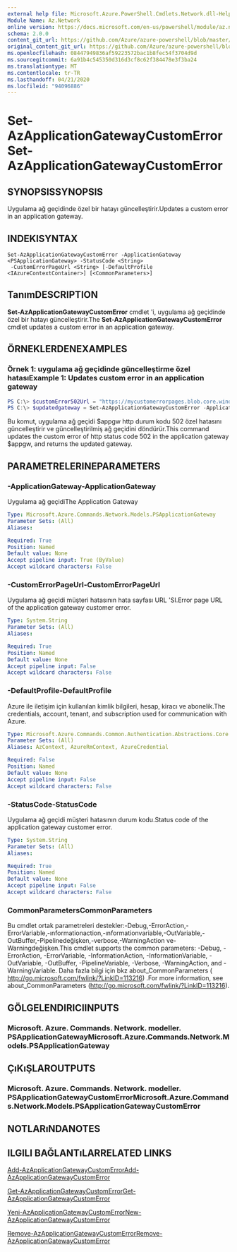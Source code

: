 ```yaml
---
external help file: Microsoft.Azure.PowerShell.Cmdlets.Network.dll-Help.xml
Module Name: Az.Network
online version: https://docs.microsoft.com/en-us/powershell/module/az.network/set-azapplicationgatewaycustomerror
schema: 2.0.0
content_git_url: https://github.com/Azure/azure-powershell/blob/master/src/Network/Network/help/Set-AzApplicationGatewayCustomError.md
original_content_git_url: https://github.com/Azure/azure-powershell/blob/master/src/Network/Network/help/Set-AzApplicationGatewayCustomError.md
ms.openlocfilehash: 08447949836af59223572bac1b8fec54f3704d9d
ms.sourcegitcommit: 6a91b4c545350d316d3cf8c62f384478e3f3ba24
ms.translationtype: MT
ms.contentlocale: tr-TR
ms.lasthandoff: 04/21/2020
ms.locfileid: "94096886"
---
```

# <span data-ttu-id="f1f46-101">Set-AzApplicationGatewayCustomError</span><span class="sxs-lookup"><span data-stu-id="f1f46-101">Set-AzApplicationGatewayCustomError</span></span>

## <span data-ttu-id="f1f46-102">SYNOPSIS</span><span class="sxs-lookup"><span data-stu-id="f1f46-102">SYNOPSIS</span></span>
<span data-ttu-id="f1f46-103">Uygulama ağ geçidinde özel bir hatayı güncelleştirir.</span><span class="sxs-lookup"><span data-stu-id="f1f46-103">Updates a custom error in an application gateway.</span></span>

## <span data-ttu-id="f1f46-104">INDEKI</span><span class="sxs-lookup"><span data-stu-id="f1f46-104">SYNTAX</span></span>

```
Set-AzApplicationGatewayCustomError -ApplicationGateway <PSApplicationGateway> -StatusCode <String>
 -CustomErrorPageUrl <String> [-DefaultProfile <IAzureContextContainer>] [<CommonParameters>]
```

## <span data-ttu-id="f1f46-105">Tanım</span><span class="sxs-lookup"><span data-stu-id="f1f46-105">DESCRIPTION</span></span>
<span data-ttu-id="f1f46-106">**Set-AzApplicationGatewayCustomError** cmdlet 'i, uygulama ağ geçidinde özel bir hatayı güncelleştirir.</span><span class="sxs-lookup"><span data-stu-id="f1f46-106">The **Set-AzApplicationGatewayCustomError** cmdlet updates a custom error in an application gateway.</span></span>

## <span data-ttu-id="f1f46-107">ÖRNEKLERDEN</span><span class="sxs-lookup"><span data-stu-id="f1f46-107">EXAMPLES</span></span>

### <span data-ttu-id="f1f46-108">Örnek 1: uygulama ağ geçidinde güncelleştirme özel hatası</span><span class="sxs-lookup"><span data-stu-id="f1f46-108">Example 1: Updates custom error in an application gateway</span></span>
```powershell
PS C:\> $customError502Url = "https://mycustomerrorpages.blob.core.windows.net/errorpages/502.htm"
PS C:\> $updatedgateway = Set-AzApplicationGatewayCustomError -ApplicationGateway $appgw -StatusCode HttpStatus502 -CustomErrorPageUrl $customError502Url
```

<span data-ttu-id="f1f46-109">Bu komut, uygulama ağ geçidi $appgw http durum kodu 502 özel hatasını güncelleştirir ve güncelleştirilmiş ağ geçidini döndürür.</span><span class="sxs-lookup"><span data-stu-id="f1f46-109">This command updates the custom error of http status code 502 in the application gateway $appgw, and returns the updated gateway.</span></span>

## <span data-ttu-id="f1f46-110">PARAMETRELERINE</span><span class="sxs-lookup"><span data-stu-id="f1f46-110">PARAMETERS</span></span>

### <span data-ttu-id="f1f46-111">-ApplicationGateway</span><span class="sxs-lookup"><span data-stu-id="f1f46-111">-ApplicationGateway</span></span>
<span data-ttu-id="f1f46-112">Uygulama ağ geçidi</span><span class="sxs-lookup"><span data-stu-id="f1f46-112">The Application Gateway</span></span>

```yaml
Type: Microsoft.Azure.Commands.Network.Models.PSApplicationGateway
Parameter Sets: (All)
Aliases:

Required: True
Position: Named
Default value: None
Accept pipeline input: True (ByValue)
Accept wildcard characters: False
```

### <span data-ttu-id="f1f46-113">-CustomErrorPageUrl</span><span class="sxs-lookup"><span data-stu-id="f1f46-113">-CustomErrorPageUrl</span></span>
<span data-ttu-id="f1f46-114">Uygulama ağ geçidi müşteri hatasının hata sayfası URL 'SI.</span><span class="sxs-lookup"><span data-stu-id="f1f46-114">Error page URL of the application gateway customer error.</span></span>

```yaml
Type: System.String
Parameter Sets: (All)
Aliases:

Required: True
Position: Named
Default value: None
Accept pipeline input: False
Accept wildcard characters: False
```

### <span data-ttu-id="f1f46-115">-DefaultProfile</span><span class="sxs-lookup"><span data-stu-id="f1f46-115">-DefaultProfile</span></span>
<span data-ttu-id="f1f46-116">Azure ile iletişim için kullanılan kimlik bilgileri, hesap, kiracı ve abonelik.</span><span class="sxs-lookup"><span data-stu-id="f1f46-116">The credentials, account, tenant, and subscription used for communication with Azure.</span></span>

```yaml
Type: Microsoft.Azure.Commands.Common.Authentication.Abstractions.Core.IAzureContextContainer
Parameter Sets: (All)
Aliases: AzContext, AzureRmContext, AzureCredential

Required: False
Position: Named
Default value: None
Accept pipeline input: False
Accept wildcard characters: False
```

### <span data-ttu-id="f1f46-117">-StatusCode</span><span class="sxs-lookup"><span data-stu-id="f1f46-117">-StatusCode</span></span>
<span data-ttu-id="f1f46-118">Uygulama ağ geçidi müşteri hatasının durum kodu.</span><span class="sxs-lookup"><span data-stu-id="f1f46-118">Status code of the application gateway customer error.</span></span>

```yaml
Type: System.String
Parameter Sets: (All)
Aliases:

Required: True
Position: Named
Default value: None
Accept pipeline input: False
Accept wildcard characters: False
```

### <span data-ttu-id="f1f46-119">CommonParameters</span><span class="sxs-lookup"><span data-stu-id="f1f46-119">CommonParameters</span></span>
<span data-ttu-id="f1f46-120">Bu cmdlet ortak parametreleri destekler:-Debug,-ErrorAction,-ErrorVariable,-ınformationaction,-ınformationvariable,-OutVariable,-OutBuffer,-Pipelinedeğişken,-verbose,-WarningAction ve-Warningdeğişken.</span><span class="sxs-lookup"><span data-stu-id="f1f46-120">This cmdlet supports the common parameters: -Debug, -ErrorAction, -ErrorVariable, -InformationAction, -InformationVariable, -OutVariable, -OutBuffer, -PipelineVariable, -Verbose, -WarningAction, and -WarningVariable.</span></span> <span data-ttu-id="f1f46-121">Daha fazla bilgi için bkz about_CommonParameters ( http://go.microsoft.com/fwlink/?LinkID=113216) .</span><span class="sxs-lookup"><span data-stu-id="f1f46-121">For more information, see about_CommonParameters (http://go.microsoft.com/fwlink/?LinkID=113216).</span></span>

## <span data-ttu-id="f1f46-122">GÖLGELENDIRICI</span><span class="sxs-lookup"><span data-stu-id="f1f46-122">INPUTS</span></span>

### <span data-ttu-id="f1f46-123">Microsoft. Azure. Commands. Network. modeller. PSApplicationGateway</span><span class="sxs-lookup"><span data-stu-id="f1f46-123">Microsoft.Azure.Commands.Network.Models.PSApplicationGateway</span></span>

## <span data-ttu-id="f1f46-124">ÇıKıŞLAR</span><span class="sxs-lookup"><span data-stu-id="f1f46-124">OUTPUTS</span></span>

### <span data-ttu-id="f1f46-125">Microsoft. Azure. Commands. Network. modeller. PSApplicationGatewayCustomError</span><span class="sxs-lookup"><span data-stu-id="f1f46-125">Microsoft.Azure.Commands.Network.Models.PSApplicationGatewayCustomError</span></span>

## <span data-ttu-id="f1f46-126">NOTLARıNDA</span><span class="sxs-lookup"><span data-stu-id="f1f46-126">NOTES</span></span>

## <span data-ttu-id="f1f46-127">ILGILI BAĞLANTıLAR</span><span class="sxs-lookup"><span data-stu-id="f1f46-127">RELATED LINKS</span></span>

[<span data-ttu-id="f1f46-128">Add-AzApplicationGatewayCustomError</span><span class="sxs-lookup"><span data-stu-id="f1f46-128">Add-AzApplicationGatewayCustomError</span></span>](./Add-AzApplicationGatewayCustomError.md)

[<span data-ttu-id="f1f46-129">Get-AzApplicationGatewayCustomError</span><span class="sxs-lookup"><span data-stu-id="f1f46-129">Get-AzApplicationGatewayCustomError</span></span>](./Get-AzApplicationGatewayCustomError.md)

[<span data-ttu-id="f1f46-130">Yeni-AzApplicationGatewayCustomError</span><span class="sxs-lookup"><span data-stu-id="f1f46-130">New-AzApplicationGatewayCustomError</span></span>](./New-AzApplicationGatewayCustomError.md)

[<span data-ttu-id="f1f46-131">Remove-AzApplicationGatewayCustomError</span><span class="sxs-lookup"><span data-stu-id="f1f46-131">Remove-AzApplicationGatewayCustomError</span></span>](./Remove-AzApplicationGatewayCustomError.md)
